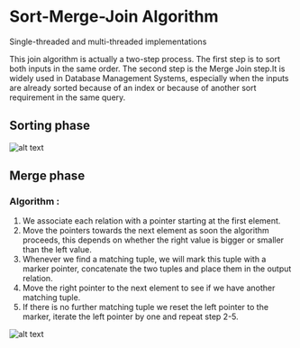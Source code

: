 # Sort-Merge-Join Algorithm
 Single-threaded and multi-threaded implementations 


This join algorithm is actually a two-step process. The first step is to sort both inputs in
the same order. The second step is the Merge Join step.It is widely used in Database Management Systems, especially when the inputs are
already sorted because of an index or because of another sort requirement in the same
query.

## Sorting phase

 ![alt text](https://github.com/saba-kiriako/Sort-Merge-Join-algorithm/tree/main/Images/Sort.png?raw=true)
 
## Merge phase

### Algorithm :
  1. We associate each relation with a pointer starting at the first element.
  2. Move the pointers towards the next element as soon the algorithm proceeds, this
depends on whether the right value is bigger or smaller than the left value.
  4. Whenever we find a matching tuple, we will mark this tuple with a marker pointer,
concatenate the two tuples and place them in the output relation.
  4. Move the right pointer to the next element to see if we have another matching
tuple.
  5. If there is no further matching tuple we reset the left pointer to the marker, iterate
the left pointer by one and repeat step 2-5.
  
 
 ![alt text](https://github.com/saba-kiriako/Sort-Merge-Join-algorithm/tree/main/Images/Merge.png?raw=true)
